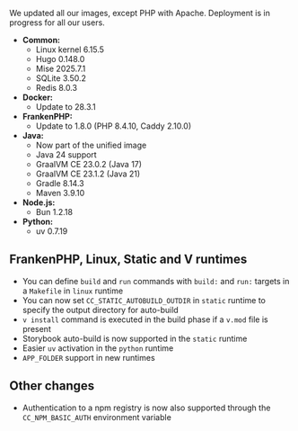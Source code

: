 
We updated all our images, except PHP with Apache. Deployment is in progress for all our users.

* **Common:**
  * Linux kernel 6.15.5
  * Hugo 0.148.0
  * Mise 2025.7.1
  * SQLite 3.50.2
  * Redis 8.0.3
* **Docker:**
  * Update to 28.3.1
* **FrankenPHP:**
  * Update to 1.8.0 (PHP 8.4.10, Caddy 2.10.0)
* **Java:**
  * Now part of the unified image
  * Java 24 support
  * GraalVM CE 23.0.2 (Java 17)
  * GraalVM CE 23.1.2 (Java 21)
  * Gradle 8.14.3
  * Maven 3.9.10
* **Node.js:**
  * Bun 1.2.18
* **Python:**
  * uv 0.7.19

## FrankenPHP, Linux, Static and V runtimes

- You can define `build` and `run` commands with `build:` and `run:` targets in a `Makefile` in `linux` runtime
- You can now set `CC_STATIC_AUTOBUILD_OUTDIR` in `static` runtime to specify the output directory for auto-build
- `v install` command is executed in the build phase if a `v.mod` file is present
- Storybook auto-build is now supported in the `static` runtime
- Easier `uv` activation in the `python` runtime
- `APP_FOLDER` support in new runtimes

## Other changes

- Authentication to a npm registry is now also supported through the `CC_NPM_BASIC_AUTH` environment variable


